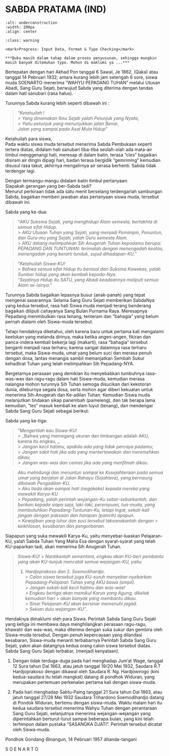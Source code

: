 # SABDA PRATAMA (IND)

```{figure} coverbk/under-construction-snb.png
:alt: underconstruction
:width: 200px
:align: center

```

```{admonition} This Book is Still Under Heavy Development
:class: warning

<mark>Progress: Input Data, Format & Typo Checking</mark>

***Buku masih dalam tahap dalam proses penyusunan, sehingga mungkin masih banyak ditemukan typo. Mohon di maklumi ya ...***

```

Bertepatan dengan hari Akhad Pon tanggal 6 Sawal, Je 1862, (Qaka) atau tanggal 14 Pebruari 1932; antara kurang lebih jam setengah 6 sore, siswa muda SOENARTO menerima “WAHYU PEPADANG TUHAN” melalui Utusan Abadi, Sang Guru Sejati, berwujud Sabda yang diterima dengan tandas dalam hati sanubari (rasa halus).

Turunnya Sabda kurang lebih seperti dibawah ini :

> “_Ketahuilah !_<br/> > _Yang dinamakan Ilmu Sejati yalah Petunjuk yang Nyata,_<br/> > _Yaitu petunjuk yang menunjukkan jalan Benar_,<br/>
> _Jalan yang sampai pada Asal Mula Hidup”_<br/>

Ketahuilah para siswa,<br/>
Pada waktu siswa muda tersebut menerima Sabda Pembukaan seperti tertera diatas, didalam hati sanubari tiba-tiba seolah-olah ada mata-air timbul menggenangi hati, meresap di dalam batin, terasa “cles” bagaikan disiram air dingin dipagi hari, badan terasa bergidik “gemriming” kemudian disusul rasa takut, akhirnya mengalirnya air serasa berhenti. Sabda tidak terdengar lagi.

Dengan termangu-mangu didalam batin timbul pertanyaan:<br/>
Siapakah gerangan yang ber-Sabda tadi?<br/>
Menurut perkiraan tidak ada satu menit berselang terdengarlah sambungan Sabda, bagaikan memberi jawaban atas pertanyaan siswa muda, tersebut dibawah ini:

Sabda yang ke-dua:

> “_AKU Suksma Sejati, yang menghidupi Alam semesta, bertakhta di semua sifat Hidup._<br/> > _AKU Utusan Tuhan yang Sejati, yang menjadi Pemimpin, Penuntun, dan Guru-mu yang Sejati, yalah Guru semesta Alam._<br/> > _AKU datang melimpahkan Sih Anugerah Tuhan kepadamu berupa: PEPADANG DAN TUNTUNAN: terimalah dengan menengadah keatas, menengadah yang berarti tunduk, sujud dihadapan-KU._”<br/>

> “_Ketahuilah Siswa-KU!_<br/> > _Bahwa semua sifat Hidup itu berasal dari Suksma Kawekas, yalah Sumber hidup yang akan kembali kepada-Nya._<br/>
> “_Sejatinya Hidup itu SATU, yang Abadi keadaannya meliputi semua Alam se-isinya._”

Turunnya Sabda bagaikan lepasnya busur (anak-panah) yang tepat mengenai sasarannya. Selama Sang Guru Sejati memberikan SabdaNya yang kedua tersebut, rasa hati Siswa muda menjadi terang benderang bagaikan diliputi cahayanya Sang Bulan Purnama Raya.
Meresapnya Pepadang menimbulkan rasa tenang, tenteram dan “bahagia” yang belum pernah dialami oleh Siswa-muda tersebut.

Tetapi hendaknya diketahui, oleh karena baru untuk pertama kali mengalami keelokan yang melanda dirinya, maka ketika angen-angen, fikiran dan panca-indera kembali bekerja lagi (makarti), rasa “bahagia” tersebut berganti menjadi rasa terharu; karena sangat dalamnya rasa terharu tersebut, maka Siswa-muda, umat yang belum suci dan merasa penuh dengan dosa, lantas menangis sambil memanjatkan Sembah Sukur kehadlirat Tuhan yang telah melimpahkan Sih Pepadang-NYA.

Bergetarnya perasaan yang demikian itu menyebabkan tumbuhnya rasa-was-was dan ragu-ragu dalam hati Siswa-muda, kemudian merasa nalangsa mohon turunnya Sih Tuhan semoga disucikan dari kekotoran dunia, dileburnya segala dosa, serta mohon agar diberi kekuatan untuk menerima Sih-Anugerah dan Ke-adilan Tuhan. Kemudian Siswa muda melanjutkan tindakan sikap panembah (pameleng), dan tak berapa lama kemudian, “les” masuk kembali ke alam luyut (tenang), dan mendengar Sabda Sang Guru Sejati sebagai berikut:

Sabda yang ke-tiga:

> “_Mengertilah kau Siswa-KU!_<br/> > _Bahwa yang memegang ukuran dan timbangan adalah AKU, karena itu engkau, _<br/> > _Jangan kecil hatimu, apabila ada yang tidak percaya padamu_;<br/> > _Jangan sakit hati jika ada yang mentertawakan dan meremehkan dikau_;<br/> > _Jangan was-was dan cemas jika ada yang menfitnah dikau_.<br/>

> _Aku melindungi dan menuntun sampai ke Kesejahteraan pada semua umat yang berjalan di Jalan Rahayu (Sejahtera), yang bernaung dibawah Pengadilan-KU_.<br/> > _Aku tiada akan sampai hati (negakake) kepada mereka yang mewakili Karya-KU_<br/> > _Pepadang, yalah perintah wejangan-Ku sebar-sebarkanlah, dan berikan kepada siapa saja, laki-laki, perempuan, tua-muda, yang membutuhkan Pepadang-Tuntunan-Ku, tetapi ingat, sekali-kali jangan dengan paksaan dan harapan (pamrih) apapun._<br/> > _Kewajiban yang luhur dan suci tersebut laksanakanlah dengan > keikhlasan, kesabaran dan pengorbanan._<br/>

Siapapun yang suka mewakili Karya-Ku, yaitu menyebar-luaskan Pelajaran-KU, yalah Sabda Tuhan Yang Maha Esa dengan syarat-syarat yang telah KU-paparkan tadi, akan menerima Sih Anugerah Tuhan.

> _Siswa-KU!_ > _Nantikanlah sementara, engkau akan KU-beri pembantu yang akan KU-tunjuk mencatat semua wejangan-KU, yaitu:_<br/>
>
> 1. _Hardjoprakoso dan_ 2. _Soemodihardjo._<br/> > _Calon siswa tersebut juga KU-suruh menyebar-nyebarkan Pepadang-Pelajaran Tuhan yang AKU bawa (ampil)._<br/> > _Jangan sekali-kali kecil hatimu dan was-was!_<br/> > _Engkau bertiga akan memikul Karya yang Agung, dikelak kemudian hari > akan banyak yang membantu dikau._ <br/> > _Sinar Pelajaran-KU akan bersinar memenuhi jagad._<br/> > _Sekian dulu wejangan-KU”_.<br/>

Hendaknya dimaklumi oleh para Siswa.
Perintah Sabda Sang Guru Sejati yang ketiga ini membawa daya menghilangkan perasaan ragu-ragu, khawatir dan was-was, maka diterima dengan suka sukur dan gembira oleh Siswa-muda tersebut.
Dengan penuh kepercayaan yang dilandasi kesabaran, Siswa-muda menanti terbabarnya Perintah Sabda Sang Guru Sejati, yakni akan datangnya kedua orang calon siswa tersebut diatas.
Sabda Sang Guru Sejati terbabar, (menjadi kenyataan).

1. Dengan tidak terduga-duga pada hari menghadap Jum’at Wage, tanggal 12 Sura tahun Dal 1863, atau jatuh tanggal 19/20 Mei 1932, Saudara R.T Hardjoprakoso dengan dikawal oleh Saudara R. Ng. Hardjowirogo (kini kedua-saudara itu telah mangkat) datang di pondhok Widuran, yang merupakan pertemuan perkenalan pertama kali dengan siswa-muda.

2. Pada hari menghadap Sabtu-Paing tanggal 21 Sura tahun Dal 1863, atau jatuh tanggal 27/28 Mei 1932 Saudara Trihardono Soemodihardjo datang di Pondok Widuran, bertemu dengan siswa-muda.
   Waktu malam hari itu kedua saudara tersebut menerima Wahyu Tuhan dengan perantaraan Sang Guru Sejati, selanjutnya menerima wejangan-wejangan yang diperintahkan berturut-turut sampai beberapa bulan, yang kini telah terhimpun dalam pustaka “SASANGKA DJATI”.
   Perintah tersebut dicatat oleh Siswa-muda.

Pondhok Gondang-Binangun, 14 Pebruari 1957
ditanda-tangani

S O E N A R T O
